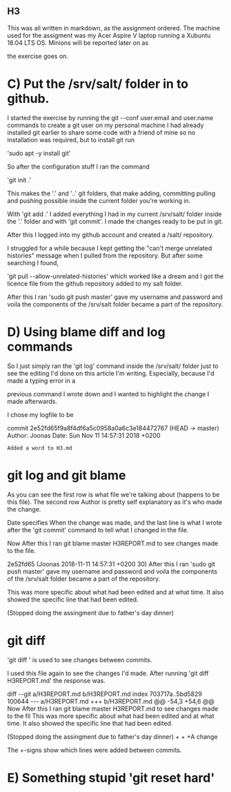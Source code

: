 ## H3

This was all written in markdown, as the assignment ordered.
The machine used for the assigment was my Acer Aspire V laptop running a Xubuntu 18.04 LTS OS. Minions will be reported later on as

the exercise goes on.


# C) Put the /srv/salt/ folder in to github.

I started the exercise by running the git --conf user.email and user.name commands to create a git user on my personal machine
I had already installed git earlier to share some code with a friend of mine so no installation was required, but to install git run 

'sudo apt -y install git'

So after the configuration stuff I ran the command

'git init .'

This makes the '.' and '..' git folders, that make adding, committing pulling and pushing possible inside the current folder you're working in.

With 'git add .' I added everything I had in my current /srv/salt/ folder inside the '.' folder and with 'git commit'. I made the changes ready to be put in git.

After this I logged into my github account and created a /salt/ repository.

I struggled for a while because I kept getting the "can't merge unrelated histories" message when I pulled from the repository. But after some searching I found,

'git pull <name> --allow-unrelated-histories' which worked like a dream and I got the licence file from the github repository added to my salt folder.

After this I ran 'sudo git push <the link to my repository> master' gave my username and password and voila the components of the /srv/salt folder became a part of the repository.

# D) Using blame diff and log commands

So I just simply ran the 'git log' command inside the /srv/salt/ folder just to see the editing I'd done on this article I'm writing. Especially, because I'd made a typing error in a

previous command I wrote down and I wanted to highlight the change I made afterwards. 

I chose my logfile to be 

commit 2e52fd65f9a8f4df6a5c0958a0a6c3e184472767 (HEAD -> master)
Author: Joonas 
Date:   Sun Nov 11 14:57:31 2018 +0200

    Added a word to H3.md

# git log and git blame

As you can see the first row is what file we're talking about (happens to be this file). The second row Author is pretty self explanatory as it's who made the change.

Date specifies When the change was made, and the last line is what I wrote after the 'git commit' command to tell what I changed in the file.

Now After this I ran git blame master H3REPORT.md to see changes made to the file.

2e52fd65 (Joonas 2018-11-11 14:57:31 +0200 30) After this I ran 'sudo git push <the link to my repository> master' gave my username and password and voila the components of the /srv/salt folder became a part of the repository.

This was more specific about what had been edited and at what time. It also showed the specific line that had been edited.

(Stopped doing the assingment due to father's day dinner)

# git diff

'git diff <file>' is used to see changes between commits. 

I used this file again to see the changes I'd made. After running 'git diff H3REPORT.md' the response was.

diff --git a/H3REPORT.md b/H3REPORT.md
index 703717a..5bd5829 100644
--- a/H3REPORT.md
+++ b/H3REPORT.md
@@ -54,3 +54,6 @@ Now After this I ran git blame master H3REPORT.md to see changes made to the fil
 This was more specific about what had been edited and at what time. It also showed the specific line that had been edited.
 
 (Stopped doing the assingment due to father's day dinner)
+
+
+A change

The +-signs show which lines were added between commits.

# E) Something stupid 'git reset hard'

